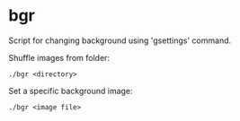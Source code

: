 # bgr

Script for changing background using 'gsettings' command.

Shuffle images from folder:

    ./bgr <directory>

Set a specific background image:

    ./bgr <image file>
